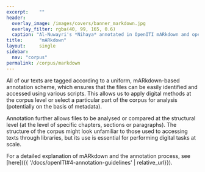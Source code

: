 ```yaml
---
excerpt:	""
header:
  overlay_image: /images/covers/banner_markdown.jpg
  overlay_filter: rgba(40, 99, 165, 0.6)
  caption: "Al-Nuwayri's *Nihaya* annotated in OpenITI mARkdown and open in EditPad Pro"
title:		"mARkdown"
layout:		single
sidebar:
  nav: "corpus"
permalink: /corpus/markdown
---
```

All of our texts are tagged according to a uniform, mARkdown-based annotation scheme, which ensures that the files can be easily identified and accessed using various scripts. This allows us to apply digital methods at the corpus level or select a particular part of the corpus for analysis (potentially on the basis of metadata).
Annotation further allows files to be analysed or compared at the structural level (at the level of specific chapters, sections or paragraphs). The structure of the corpus might look unfamiliar to those used to accessing texts through libraries, but its use is essential for performing digital tasks at scale.
For a detailed explanation of mARkdown and the annotation process, see [here]({{ '/docs/openITI#4-annotation-guidelines' | relative_url}}).
